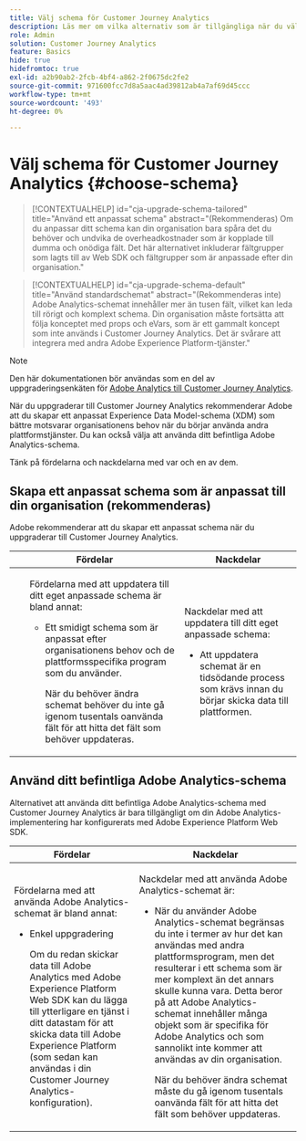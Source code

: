```yaml
---
title: Välj schema för Customer Journey Analytics
description: Läs mer om vilka alternativ som är tillgängliga när du väljer ett schema för Customer Journey Analytics och om för- och nackdelarna med det
role: Admin
solution: Customer Journey Analytics
feature: Basics
hide: true
hidefromtoc: true
exl-id: a2b90ab2-2fcb-4bf4-a862-2f0675dc2fe2
source-git-commit: 971600fcc7d8a5aac4ad39812ab4a7af69d45ccc
workflow-type: tm+mt
source-wordcount: '493'
ht-degree: 0%

---
```


# Välj schema för Customer Journey Analytics {#choose-schema}

<!-- markdownlint-disable MD034 -->

>[!CONTEXTUALHELP]
>id="cja-upgrade-schema-tailored"
>title="Använd ett anpassat schema"
>abstract="(Rekommenderas) Om du anpassar ditt schema kan din organisation bara spåra det du behöver och undvika de overheadkostnader som är kopplade till dumma och onödiga fält. Det här alternativet inkluderar fältgrupper som lagts till av Web SDK och fältgrupper som är anpassade efter din organisation."

<!-- markdownlint-enable MD034 -->

<!-- markdownlint-disable MD034 -->

>[!CONTEXTUALHELP]
>id="cja-upgrade-schema-default"
>title="Använd standardschemat"
>abstract="(Rekommenderas inte) Adobe Analytics-schemat innehåller mer än tusen fält, vilket kan leda till rörigt och komplext schema. Din organisation måste fortsätta att följa konceptet med props och eVars, som är ett gammalt koncept som inte används i Customer Journey Analytics. Det är svårare att integrera med andra Adobe Experience Platform-tjänster."

<!-- markdownlint-enable MD034 -->

>[!NOTE]
>
>Den här dokumentationen bör användas som en del av uppgraderingsenkäten för [Adobe Analytics till Customer Journey Analytics](https://gigazelle.github.io/cja-ttv/).

<!-- this page exists as the "Learn more" link in the info icons for the options "I am comfortable using my Adobe Analytics schema as a basis" and "I want to use a schema tailored to my organization" -->

När du uppgraderar till Customer Journey Analytics rekommenderar Adobe att du skapar ett anpassat Experience Data Model-schema (XDM) som bättre motsvarar organisationens behov när du börjar använda andra plattformstjänster. Du kan också välja att använda ditt befintliga Adobe Analytics-schema.

Tänk på fördelarna och nackdelarna med var och en av dem.

## Skapa ett anpassat schema som är anpassat till din organisation (rekommenderas)

Adobe rekommenderar att du skapar ett anpassat schema när du uppgraderar till Customer Journey Analytics.

| Fördelar | Nackdelar |
|----------|---------|
| <ul><p>Fördelarna med att uppdatera till ditt eget anpassade schema är bland annat:</p><ul><li>Ett smidigt schema som är anpassat efter organisationens behov och de plattformsspecifika program som du använder.</li><p>När du behöver ändra schemat behöver du inte gå igenom tusentals oanvända fält för att hitta det fält som behöver uppdateras.</p></ul> | <p>Nackdelar med att uppdatera till ditt eget anpassade schema:</p><ul><li>Att uppdatera schemat är en tidsödande process som krävs innan du börjar skicka data till plattformen.</li></ul> |

## Använd ditt befintliga Adobe Analytics-schema

Alternativet att använda ditt befintliga Adobe Analytics-schema med Customer Journey Analytics är bara tillgängligt om din Adobe Analytics-implementering har konfigurerats med Adobe Experience Platform Web SDK. <!-- correct? Or can you do this with an AppMeasurement implementation?-->

| Fördelar | Nackdelar |
|----------|---------|
| <p>Fördelarna med att använda Adobe Analytics-schemat är bland annat:</p><ul><li>Enkel uppgradering<p>Om du redan skickar data till Adobe Analytics med Adobe Experience Platform Web SDK kan du lägga till ytterligare en tjänst i ditt datastam för att skicka data till Adobe Experience Platform (som sedan kan användas i din Customer Journey Analytics-konfiguration).</p></li></ul> | <p>Nackdelar med att använda Adobe Analytics-schemat är:</p><ul><li>När du använder Adobe Analytics-schemat begränsas du inte i termer av hur det kan användas med andra plattformsprogram, men det resulterar i ett schema som är mer komplext än det annars skulle kunna vara. Detta beror på att Adobe Analytics-schemat innehåller många objekt som är specifika för Adobe Analytics och som sannolikt inte kommer att användas av din organisation.<p>När du behöver ändra schemat måste du gå igenom tusentals oanvända fält för att hitta det fält som behöver uppdateras.</p></li></ul> |




<!-- Not sure about any of this: 

If you plan to use your Adobe Analytics schema, the following steps are required:

For Adobe Analytics implementations using AppMeasurement:

1. Datastream mapping

For Adobe Analytics implementations using the Web SDK:

1. 



the upgrade steps provided by the [Adobe Analytics to Customer Journey Analytics upgrade questionnaire](https://gigazelle.github.io/cja-ttv/).

If you want to create an XDM schema to use with Customer Journey Analytics, continue with [Create an XDM schema to use with Customer Journey Analytics](/help/getting-started/cja-upgrade/cja-upgrade-schema-create.md).


Tags: (All 3 require data prep mapping. Would need to go into the datastream and map every single field to its appropriate place in XDM. Because whenever you use the data object, it always requires mapping. If you send something in the data object and it doesn't get mapped, the it is permanently lost and can't be recovered.)

1. Shim - Intercepts and instead of sending data to a report suite, it sends it to a Data View. (Data object)

1. Russ special - convert current implementation to a Web SDK implementation - put everything in the data object. 

1. Plop entire data layer into the data object and send that to the datastream. (not documented. Might be the Web SDK docs.)

-->
